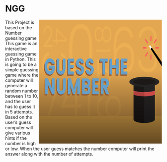 # NGG
<img align="right" width="396" height="400" src="https://raw.githubusercontent.com/hrshita-kshyp/NGG/master/NGG-i1.png">
     
This Project is based on the Number guessing game This game is an interactive guessing game in Python. This is going to be a simple guessing game where the computer will generate a random number between 1 to 10, and the user has to guess it in 5 attempts.
Based on the user’s guess computer will give various hints if the number is high or low. When the user guess matches the number computer will print the answer along with the number of attempts.

